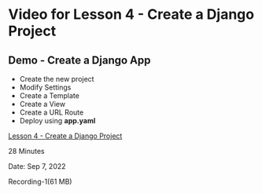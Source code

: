 # Video for Lesson 4 - Create a Django Project

## Demo - Create a Django App

* Create the new project
* Modify Settings
* Create a Template
* Create a View
* Create a URL Route
* Deploy using **app.yaml**


[Lesson 4 - Create a Django Project](https://unco.zoom.us/rec/share/Hs3gof-ZPMAl6V97EjNRevsafBlxTL4t3uvTSIMGoqi5xIz43fIdJsKKSXbqVuYj.4nEchdidGQsHjBlr?startTime=1662154375000)

28 Minutes

Date: Sep 7, 2022 

Recording-1(61 MB)

